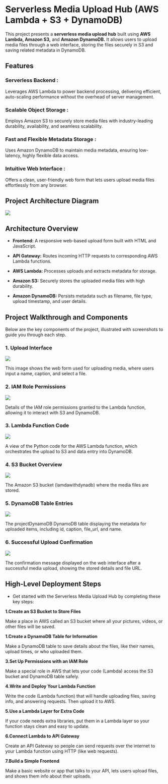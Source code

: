 # Serverless Media Upload Hub (AWS Lambda + S3 + DynamoDB)

This project presents a **serverless media upload hub** built using **AWS Lambda, Amazon S3,** and **Amazon DynamoDB.** It allows users to upload media files through a web interface, storing the files securely in S3 and saving related metadata in DynamoDB.

## Features 

### Serverless Backend :
Leverages AWS Lambda to power backend processing, delivering efficient, auto-scaling performance without the overhead of server management.
### Scalable Object Storage :
Employs Amazon S3 to securely store media files with industry-leading durability, availability, and seamless scalability.

### Fast and Flexible Metadata Storage :
Uses Amazon DynamoDB to maintain media metadata, ensuring low-latency, highly flexible data access.

### Intuitive Web Interface :
Offers a clean, user-friendly web form that lets users upload media files effortlessly from any browser.

## Project Architecture Diagram

![](./project%20img/AWS-Lambda-with-S3-and-DynamoDB-%20architecture.png)

## Architecture Overview

* **Frontend:** A responsive web-based upload form built with HTML and JavaScript.

* **API Gateway:** Routes incoming HTTP requests to corresponding AWS Lambda functions.

* **AWS Lambda:** Processes uploads and extracts metadata for storage.

* **Amazon S3:** Securely stores the uploaded media files with high durability.

* **Amazon DynamoDB:** Persists metadata such as filename, file type, upload timestamp, and user details.

## Project Walkthrough and Components

Below are the key components of the project, illustrated with screenshots to guide you through each step.

### 1. Upload Interface

![](./project%20img/photo_2025-10-04_14-48-25.jpg)

This image shows the web form used for uploading media, where users input a name, caption, and select a file.

### 2. IAM Role Permissions

![](./project%20img/Screenshot%20(62).png)

Details of the IAM role permissions granted to the Lambda function, allowing it to interact with S3 and DynamoDB.

### 3. Lambda Function Code

![](./project%20img/Screenshot%20(67).png)

A view of the Python code for the AWS Lambda function, which orchestrates the upload to S3 and data entry into DynamoDB.

### 4. S3 Bucket Overview

![](./project%20img/Screenshot%20(60).png)

The Amazon S3 bucket (lamdawithdynadb) where the media files are stored.

### 5. DynamoDB Table Entries

![](./project%20img/Screenshot%20(61).png)

The projectDynamoDB DynamoDB table displaying the metadata for uploaded items, including id, caption, file_url, and name.

### 6. Successful Upload Confirmation

![](./project%20img/final%20img.jpg)

The confirmation message displayed on the web interface after a successful media upload, showing the stored details and file URL.

## High-Level Deployment Steps

* Get started with the Serverless Media Upload Hub by completing these key steps:

**1.Create an S3 Bucket to Store Files**

Make a place in AWS called an S3 bucket where all your pictures, videos, or other files will be saved.

**1.Create a DynamoDB Table for Information**

Make a DynamoDB table to save details about the files, like their names, upload times, or who uploaded them.

**3.Set Up Permissions with an IAM Role**

Make a special role in AWS that lets your code (Lambda) access the S3 bucket and DynamoDB table safely.

**4.Write and Deploy Your Lambda Function**

Write the code (Lambda function) that will handle uploading files, saving info, and answering requests. Then upload it to AWS.

**5.Use a Lambda Layer for Extra Code**

If your code needs extra libraries, put them in a Lambda layer so your function stays clean and easy to update.

**6.Connect Lambda to API Gateway**

Create an API Gateway so people can send requests over the internet to your Lambda function using HTTP (like web requests).

**7.Build a Simple Frontend**

Make a basic website or app that talks to your API, lets users upload files, and shows them info about their uploads.
